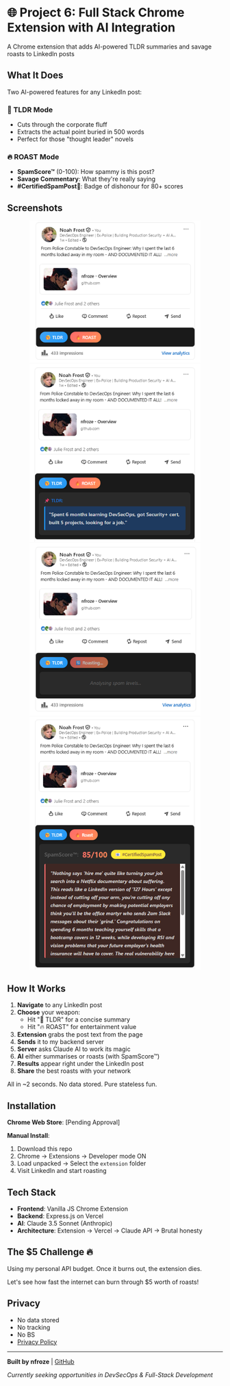 # 🌐 Project 6: Full Stack Chrome Extension with AI Integration

A Chrome extension that adds AI-powered TLDR summaries and savage roasts to LinkedIn posts

## What It Does

Two AI-powered features for any LinkedIn post:

### 🥱 TLDR Mode
- Cuts through the corporate fluff
- Extracts the actual point buried in 500 words
- Perfect for those "thought leader" novels

### 🔥 ROAST Mode  
- **SpamScore™** (0-100): How spammy is this post?
- **Savage Commentary**: What they're really saying
- **#CertifiedSpamPost📧**: Badge of dishonour for 80+ scores

## Screenshots

<div align="center">
  <img src="screenshots/1.png" width="400" alt="1>
  <img src="screenshots/2.png" width="400" alt="2">
  <img src="screenshots/3.png" width="400" alt="3">
  <img src="screenshots/4.png" width="400" alt="4">
  <img src="screenshots/5.png" width="400" alt="5">
</div>

## How It Works

1. **Navigate** to any LinkedIn post
2. **Choose** your weapon:
   - Hit "🥱 TLDR" for a concise summary
   - Hit "🔥 ROAST" for entertainment value
3. **Extension** grabs the post text from the page
4. **Sends** it to my backend server
5. **Server** asks Claude AI to work its magic
6. **AI** either summarises or roasts (with SpamScore™)
7. **Results** appear right under the LinkedIn post
8. **Share** the best roasts with your network

All in ~2 seconds. No data stored. Pure stateless fun.

## Installation

**Chrome Web Store**: [Pending Approval]

**Manual Install**:
1. Download this repo
2. Chrome → Extensions → Developer mode ON
3. Load unpacked → Select the `extension` folder
4. Visit LinkedIn and start roasting

## Tech Stack

- **Frontend**: Vanilla JS Chrome Extension
- **Backend**: Express.js on Vercel  
- **AI**: Claude 3.5 Sonnet (Anthropic)
- **Architecture**: Extension → Vercel → Claude API → Brutal honesty

## The $5 Challenge 🔥

Using my personal API budget. Once it burns out, the extension dies.

Let's see how fast the internet can burn through $5 worth of roasts!

## Privacy

- No data stored
- No tracking
- No BS
- [Privacy Policy](./PRIVACY.md)

---

**Built by nfroze** | [GitHub](https://github.com/nfroze)

*Currently seeking opportunities in DevSecOps & Full-Stack Development*